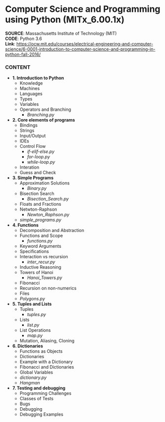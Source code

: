 # Computer Science and Programming using Python (MITx_6.00.1x) 

**SOURCE**: Massachusetts Institute of Technology (MIT)  
**CODE**: Python 3.6  
**Link**: https://ocw.mit.edu/courses/electrical-engineering-and-computer-science/6-0001-introduction-to-computer-science-and-programming-in-python-fall-2016/  

### CONTENT
- **1. Introduction to Python**
  - Knowledge
  - Machines
  - Languages
  - Types
  - Variables
  - Operators and Branching
    - *Branching.py*
- **2. Core elements of programs**
  - Bindings
  - Strings
  - Input/Output
  - IDEs
  - Control Flow
    - *if-elif-else.py*
    - *for-loop.py*
    - *while-loop.py*
  - Interation
  - Guess and Check
- **3. Simple Programs**
  - Approximation Solutions
    - *Binary.py*
  - Bisection Search
    - *Bisection_Search.py*
  - Floats and Fractions
  - Netwton-Raphson
    - *Newton_Raphson.py*
  - *simple_programs.py*
- **4. Functions**
  - Decomposition and Abstraction
  - Functions and Scope
    - *functions.py*
  - Keyword Arguments
  - Specifications
  - Interaction vs recursion
    - *inter_recur.py*
  - Inductive Reasoning
  - Towers of Hanoi
    - *Hanoi_Towers.py*
  - Fibonacci 
  - Recursion on non-numerics
  - Files
  - *Polygons.py*
- **5. Tuples and Lists**
  - Tuples
    - *tuples.py*
  - Lists
    - *list.py*
  - List Operations
    - *map.py*
  - Mutation, Aliasing, Cloning
- **6. Dictionaries**
  - Functions as Objects
  - Dictionaries
  - Example with a Dictionary
  - Fibonacci and Dictionaries
  - Global Variables
  - *dictionary.py*
  - *Hangman*
- **7. Testing and debugging**
  - Programming Challenges
  - Classes of Tests
  - Bugs
  - Debugging
  - Debugging Examples